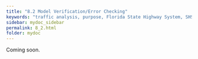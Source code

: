 ```yaml
---
title: "8.2	Model Verification/Error Checking"
keywords: "traffic analysis, purpose, Florida State Highway System, SHS"
sidebar: mydoc_sidebar
permalink: 8_2.html
folder: mydoc
---
```


<p>
  Coming soon.
</p>